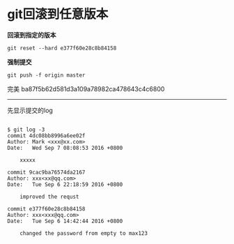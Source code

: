 # git回滚到任意版本


**回滚到指定的版本**
~~~
git reset --hard e377f60e28c8b84158
~~~

**强制提交**
~~~
git push -f origin master
~~~
完美
ba87f5b62d581d3a109a78982ca478643c4c6800

*****
先显示提交的log
~~~

$ git log -3
commit 4dc08bb8996a6ee02f
Author: Mark <xxx@xx.com>
Date:   Wed Sep 7 08:08:53 2016 +0800

    xxxxx

commit 9cac9ba76574da2167
Author: xxx<xx@qq.com>
Date:   Tue Sep 6 22:18:59 2016 +0800

    improved the requst

commit e377f60e28c8b84158
Author: xxx<xxx@qq.com>
Date:   Tue Sep 6 14:42:44 2016 +0800

    changed the password from empty to max123
~~~
